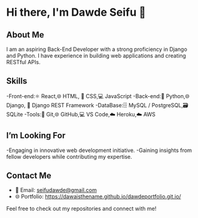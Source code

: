 # Hi there, I'm Dawde Seifu 👋

## About Me
I am an aspiring Back-End Developer with a strong proficiency in Django and Python. I have experience in building web applications and creating RESTful APIs.

## Skills
-Front-end:⚛️ React,🌐 HTML, 🎨 CSS,💻 JavaScript
-Back-end:🐍 Python,🌐 Django, 🔗 Django REST Framework
-DataBase:🗄️ MySQL / PostgreSQL,🗃️ SQLite
-Tools:📂 Git,🌐 GitHub,💻 VS Code,☁️ Heroku,☁️ AWS
## I’m Looking For
-Engaging in innovative web development initiative.
-Gaining insights from fellow developers while contributing my expertise.
## Contact Me
- 📧 Email: seifudawde@gmail.com
- 🌐 Portfolio: https://dawaisthename.github.io/dawdeportfolio.git.io/

Feel free to check out my repositories and connect with me!

